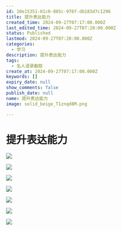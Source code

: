 ```yaml
---
id: 10e15351-01c0-805c-976f-db183d7c1296
title: 提升表达能力
created_time: 2024-09-27T07:17:00.000Z
last_edited_time: 2024-09-27T07:20:00.000Z
status: Published
lastmod: 2024-09-27T07:20:00.000Z
categories:
  - 学习
description: 提升表达能力
tags:
  - 名人语录截取
create_at: 2024-09-27T07:17:00.000Z
keywords: []
expiry_date: null
show_comments: false
publish_date: null
name: 提升表达能力
image: solid_beige_T1znqd8M.png

---
```


# 提升表达能力

![](attachments465b1230-6827-48f0-ae1e-b669c4b59929_S2cOt4E7.jpeg)

![](attachments306d7e3e-f176-42f7-9960-b29ba6af7e23_xPM0x3v8.jpeg)

![](attachmentsdb5e0bce-fe48-4a0b-b181-9784dc0c8fa0_k0nbhfMH.jpeg)

![](attachments2b426f4b-130b-4985-9ac8-bfa2bb2925fd_MlQL0VNy.jpeg)

![](attachments58db8282-474d-4538-a117-411f4f7abf91_ckAcC0P6.jpeg)

![](attachments5da0f4c8-1ada-4621-ba7e-e0962af7321a_vNywQ3zk.jpeg)

![](attachments72037b84-d2d5-4946-84bb-e8832503fd45_lbEwCCUC.jpeg)
